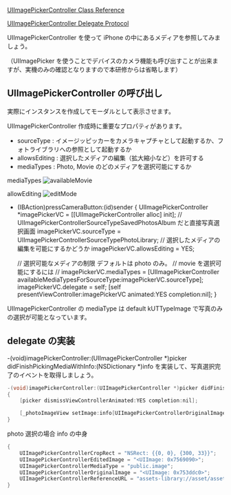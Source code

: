 [UIImagePickerController Class Reference](http://developer.apple.com/library/ios/#documentation/uikit/reference/UIImagePickerController_Class/UIImagePickerController/UIImagePickerController.html)

[UIImagePickerController Delegate Protocol](http://developer.apple.com/library/ios/#documentation/uikit/reference/UIImagePickerControllerDelegate_Protocol/UIImagePickerControllerDelegate/UIImagePickerControllerDelegate.html#//apple_ref/occ/intf/UIImagePickerControllerDelegate)

UIImagePickerController を使って iPhone の中にあるメディアを参照してみましょう。

（UIImagePicker を使うことでデバイスのカメラ機能も呼び出すことが出来ますが、実機のみの確認となりますので本研修からは省略します）

## UIImagePickerController の呼び出し
実際にインスタンスを作成してモーダルとして表示させます。

UIImagePickerController 作成時に重要なプロパティがあります。

* sourceType : イメージッピッカーをカメラキャプチャとして起動するか、フォトライブラリへの参照として起動するか
* allowsEditing : 選択したメディアの編集（拡大縮小など）を許可する
* mediaTypes : Photo, Movie のどのメディアを選択可能にするか

mediaTypes
![availableMovie](https://raw.github.com/mixi-inc/iOSTraining/master/Doc/Images/5.1/availableMovie.png)

allowEditing
![editMode](https://raw.github.com/mixi-inc/iOSTraining/master/Doc/Images/5.1/editMode.png)

- (IBAction)pressCameraButton:(id)sender
{
    UIImagePickerController *imagePickerVC = [[UIImagePickerController alloc] init];
    // UIImagePickerControllerSourceTypeSavedPhotosAlbum だと直接写真選択画面
    imagePickerVC.sourceType = UIImagePickerControllerSourceTypePhotoLibrary;
    // 選択したメディアの編集を可能にするかどうか
    imagePickerVC.allowsEditing = YES;

    // 選択可能なメディアの制限 デフォルトは photo のみ。
    // movie を選択可能にするには
    // imagePickerVC.mediaTypes = [UIImagePickerController availableMediaTypesForSourceType:imagePickerVC.sourceType];
    imagePickerVC.delegate = self;
    [self presentViewController:imagePickerVC animated:YES completion:nil];
}

UIImagePickerController の mediaType は default kUTTypeImage で写真のみの選択が可能となっています。

## delegate の実装
-(void)imagePickerController:(UIImagePickerController *)picker didFinishPickingMediaWithInfo:(NSDictionary *)info を実装して、写真選択完了のイベントを取得しましょう。

```objective-c
-(void)imagePickerController:(UIImagePickerController *)picker didFinishPickingMediaWithInfo:(NSDictionary *)info
{
    [picker dismissViewControllerAnimated:YES completion:nil];

    [_photoImageView setImage:info[UIImagePickerControllerOriginalImage]];
}
```

photo 選択の場合 info の中身
```objective-c
{
    UIImagePickerControllerCropRect = "NSRect: {{0, 0}, {300, 33}}";
    UIImagePickerControllerEditedImage = "<UIImage: 0x7569090>";
    UIImagePickerControllerMediaType = "public.image";
    UIImagePickerControllerOriginalImage = "<UIImage: 0x753ddc0>";
    UIImagePickerControllerReferenceURL = "assets-library://asset/asset.PNG?id=0CF2CC3D-4F4D-4CA3-91D3-0CD0A95AFBBF&ext=PNG";
}
```